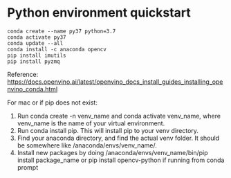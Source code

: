 # Python environment quickstart

```
conda create --name py37 python=3.7
conda activate py37
conda update --all
conda install -c anaconda opencv
pip install imutils
pip install pyzmq
```

Reference: https://docs.openvino.ai/latest/openvino_docs_install_guides_installing_openvino_conda.html

For mac or if pip does not exist:

1. Run conda create -n venv_name and conda activate venv_name, where venv_name is the name of your virtual environment.
2. Run conda install pip. This will install pip to your venv directory.
3. Find your anaconda directory, and find the actual venv folder. It should be somewhere like /anaconda/envs/venv_name/.
4. Install new packages by doing /anaconda/envs/venv_name/bin/pip install package_name or pip install opencv-python if running from conda prompt
